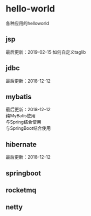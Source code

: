 # hello-world
各种应用的helloworld

## jsp
最后更新：2019-02-15
如何自定义taglib

## jdbc
最后更新：2018-12-12  

## mybatis
最后更新：2018-12-12  
纯MyBatis使用  
与Spring结合使用  
与SpringBoot结合使用

## hibernate
最后更新：2018-12-12

## springboot

## rocketmq

## netty
